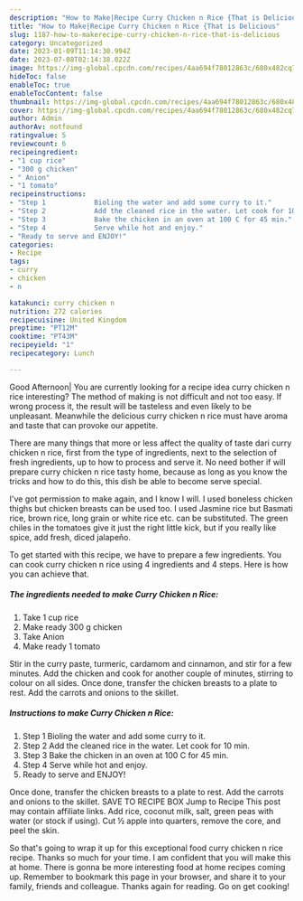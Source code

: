 ```yaml
---
description: "How to Make|Recipe Curry Chicken n Rice {That is Delicious"
title: "How to Make|Recipe Curry Chicken n Rice {That is Delicious"
slug: 1187-how-to-makerecipe-curry-chicken-n-rice-that-is-delicious
category: Uncategorized
date: 2023-01-09T11:14:30.994Z
date: 2023-07-08T02:14:38.022Z
image: https://img-global.cpcdn.com/recipes/4aa694f78012863c/680x482cq70/curry-chicken-n-rice-recipe-main-photo.jpg
hideToc: false
enableToc: true
enableTocContent: false
thumbnail: https://img-global.cpcdn.com/recipes/4aa694f78012863c/680x482cq70/curry-chicken-n-rice-recipe-main-photo.jpg
cover: https://img-global.cpcdn.com/recipes/4aa694f78012863c/680x482cq70/curry-chicken-n-rice-recipe-main-photo.jpg
author: Admin
authorAv: notfound
ratingvalue: 5
reviewcount: 6
recipeingredient:
- "1 cup rice"
- "300 g chicken"
- " Anion"
- "1 tomato"
recipeinstructions:
- "Step 1            Bioling the water and add some curry to it."
- "Step 2            Add the cleaned rice in the water. Let cook for 10 min."
- "Step 3            Bake the chicken in an oven at 100 C for 45 min."
- "Step 4            Serve while hot and enjoy."
- "Ready to serve and ENJOY!"
categories:
- Recipe
tags:
- curry
- chicken
- n

katakunci: curry chicken n 
nutrition: 272 calories
recipecuisine: United Kingdom
preptime: "PT12M"
cooktime: "PT43M"
recipeyield: "1"
recipecategory: Lunch

---
```



Good Afternoon| You are currently looking for a recipe idea curry chicken n rice interesting? The method of making is not difficult and not too easy. If wrong process it, the result will be tasteless and even likely to be unpleasant. Meanwhile the delicious curry chicken n rice must have aroma and taste that can provoke our appetite.






There are many things that more or less affect the quality of taste dari curry chicken n rice, first from the type of ingredients, next to the selection of fresh ingredients, up to how to process and serve it. No need bother if will prepare curry chicken n rice tasty home, because as long as you know the tricks and how to do this, this dish be able to become serve  special.


I&#39;ve got permission to make again, and I know I will. I used boneless chicken thighs but chicken breasts can be used too. I used Jasmine rice but Basmati rice, brown rice, long grain or white rice etc. can be substituted. The green chiles in the tomatoes give it just the right little kick, but if you really like spice, add fresh, diced jalapeño.


To get started with this recipe, we have to prepare a few ingredients. You can cook curry chicken n rice using 4 ingredients and 4 steps. Here is how you can achieve that.

<!--inarticleads1-->

##### The ingredients needed to make Curry Chicken n Rice:

1. Take 1 cup rice
1. Make ready 300 g chicken
1. Take  Anion
1. Make ready 1 tomato


Stir in the curry paste, turmeric, cardamom and cinnamon, and stir for a few minutes. Add the chicken and cook for another couple of minutes, stirring to colour on all sides. Once done, transfer the chicken breasts to a plate to rest. Add the carrots and onions to the skillet. 

<!--inarticleads2-->

##### Instructions to make Curry Chicken n Rice:

1. Step 1            Bioling the water and add some curry to it.
1. Step 2            Add the cleaned rice in the water. Let cook for 10 min.
1. Step 3            Bake the chicken in an oven at 100 C for 45 min.
1. Step 4            Serve while hot and enjoy.
1. Ready to serve and ENJOY!

Once done, transfer the chicken breasts to a plate to rest. Add the carrots and onions to the skillet. SAVE TO RECIPE BOX Jump to Recipe This post may contain affiliate links. Add rice, coconut milk, salt, green peas with water (or stock if using). Cut ½ apple into quarters, remove the core, and peel the skin. 

So that's going to wrap it up for this exceptional food curry chicken n rice recipe. Thanks so much for your time. I am confident that you will make this at home. There is gonna be more interesting food at home recipes coming up. Remember to bookmark this page in your browser, and share it to your family, friends and colleague. Thanks again for reading. Go on get cooking!
